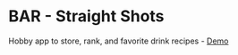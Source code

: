 # BAR - Straight Shots 

Hobby app to store, rank, and favorite drink recipes - <a href="https://ltbar.herokuapp.com/">Demo</a>
